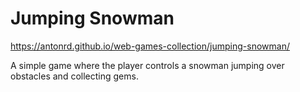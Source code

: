 # Jumping Snowman

https://antonrd.github.io/web-games-collection/jumping-snowman/

A simple game where the player controls a snowman jumping over obstacles and collecting gems.
